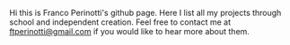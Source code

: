 Hi this is Franco Perinotti's github page. Here I list all my projects through school and independent creation. 
Feel free to contact me at ftperinotti@gmail.com if you would like to hear more about them.

<!---
francosprojects/francosprojects is a ✨ special ✨ repository because its `README.md` (this file) appears on your GitHub profile.
You can click the Preview link to take a look at your changes.
--->
